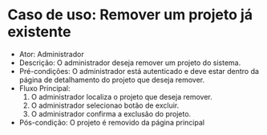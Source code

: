 # Caso de uso: Remover um projeto já existente

- Ator: Administrador
- Descrição: O administrador deseja remover um projeto do sistema.
- Pré-condições: O administrador está autenticado e deve estar dentro da página de detalhamento do projeto que deseja remover.
- Fluxo Principal:
    1. O administrador localiza o projeto que deseja remover.
    2. O administrador selecionao botão de excluir.
    3. O administrador confirma a exclusão do projeto.
- Pós-condição: O projeto é removido da página principal
